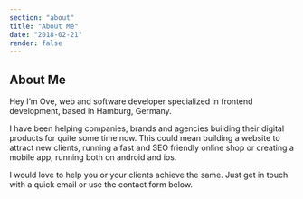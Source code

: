 ```yaml
---
section: "about"
title: "About Me"
date: "2018-02-21"
render: false
---
```


## About Me

Hey I’m Ove, web and software developer specialized in frontend development, based in Hamburg, Germany.

I have been helping companies, brands and agencies building their digital products for quite some time now. This could mean building a website to attract new clients, running a fast and SEO friendly online shop or creating a mobile app, running both on android and ios.

I would love to help you or your clients achieve the same. Just get in touch with a quick email or use the contact form below.